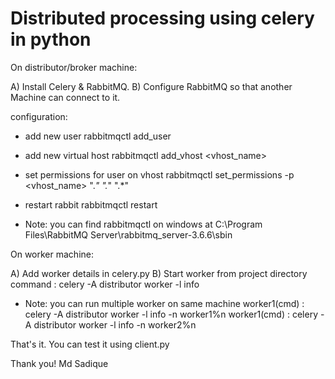 # Distributed processing using celery in python

On distributor/broker machine:

A) Install Celery & RabbitMQ.
B) Configure RabbitMQ so that another Machine can connect to it.

configuration:
- add new user
rabbitmqctl add_user <user> <password>

- add new virtual host
rabbitmqctl add_vhost <vhost_name>

- set permissions for user on vhost
rabbitmqctl set_permissions -p <vhost_name> <user> ".*" ".*" ".*"

- restart rabbit
rabbitmqctl restart

- Note: you can find rabbitmqctl on windows at C:\Program Files\RabbitMQ Server\rabbitmq_server-3.6.6\sbin

On worker machine:

A) Add worker details in celery.py
B) Start worker from project directory
command : celery -A distributor worker -l info

- Note: you can run multiple worker on same machine
worker1(cmd) : celery -A distributor worker -l info -n worker1%n
worker1(cmd) : celery -A distributor worker -l info -n worker2%n

That's it.
You can test it using client.py

Thank you!
Md Sadique
